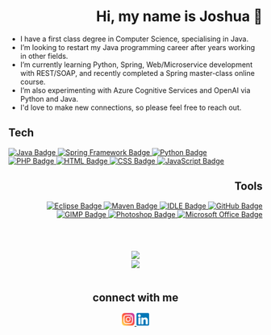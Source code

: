 <html>
<body>

<div id="intro">

<div id="hello" align="right">

<h1>
  Hi, my name is Joshua 👋
</h1>
<!--
<a href="https://www.instagram..com/joshua.w.87">
  <img height="25" width="auto" src="images/instagram/instagram_square.png" alt="Instagram Badge"/>
</a>
<a href="https://www.linkedin.com/in/joshua-woodyatt/">
  <img height="25" width="auto" src="images/linkedin/linkedin_square_white.png" alt="LinkedIn Badge"/>
</a>
-->

</div>

<ul>

  <li>
    I have a first class degree in Computer Science, specialising in Java.
  </li>

  <li>
    I’m looking to restart my Java programming career after years working in other fields.
  </li>

  <li>
    I’m currently learning Python, Spring, Web/Microservice development with REST/SOAP, and recently completed a Spring master-class online course.
  </li>
  
  <li>
    I’m also experimenting with Azure Cognitive Services and OpenAI via Python and Java.
  </li>

  <li>
    I'd love to make new connections, so please feel free to reach out.
  </li>
</ul>

</div>

<div id="badges">

<div id="tech">

<h2>Tech</h2>

  <a href="https://www.java.com/en/">
    <img height="25" width="auto" src="https://img.shields.io/badge/Java-red?logo=Java&logoColor=white" alt="Java Badge"/>
  </a>
  <a href="https://spring.io/">
    <img height="25" width="auto" src="https://img.shields.io/badge/Spring-green?logo=Spring&logoColor=white" alt="Spring Framework Badge"/>
  </a>
  <a href="https://www.python.org/">
    <img height="25" width="auto" src="https://img.shields.io/badge/Python-blue?logo=Python&logoColor=white" alt="Python Badge"/>
  </a>

  <br>

  <a href="https://www.php.net/">
    <img height="25" width="auto" src="https://img.shields.io/badge/PHP-C8A2C8?logo=PHP&logoColor=white" alt="PHP Badge"/>
  </a>
  <a href="https://whatwg.org/">
    <img height="25" width="auto" src="https://img.shields.io/badge/HTML-orange?logo=HTML5&logoColor=white" alt="HTML Badge"/>
  </a>
  <a href="https://www.w3.org/Style/CSS/Overview.en.html">
    <img height="25" width="auto" src="https://img.shields.io/badge/CSS-blue?logo=CSS3&logoColor=white" alt="CSS Badge"/>
  </a>
  <a href="https://www.javascript.com/">
    <img height="25" width="auto" src="https://img.shields.io/badge/JavaScript-yellow?logo=JavaScript&logoColor=white" alt="JavaScript Badge"/>
  </a>

</div>

<div id="tools" align="right">

  <h2>Tools</h2>

  <a href="https://www.eclipse.org/ide/">
    <img height="25" width="auto" src="https://img.shields.io/badge/Eclipse-purple?logo=Eclipse&logoColor=white" alt="Eclipse Badge"/>
  </a>
  <a href="https://maven.apache.org/">
    <img height="25" width="auto" src="https://img.shields.io/badge/Maven-red?logo=Maven&logoColor=white" alt="Maven Badge"/>
  </a>
  <a href="https://docs.python.org/3/library/idle.html#">
    <img height="25" width="auto" src="https://img.shields.io/badge/IDLE-blue?logo=Python&logoColor=white" alt="IDLE Badge"/>
  </a>
  <a href="https://www.github.com/tigjaw">
    <img height="25" width="auto" src="https://img.shields.io/badge/GitHub-black?logo=GitHub&logoColor=white" alt="GitHub Badge"/>
  </a>
  
  <br>
  
  <a href="https://www.gimp.org/">
    <img height="25" width="auto" src="https://img.shields.io/badge/GIMP-967bb6?logo=GIMP&logoColor=white" alt="GIMP Badge"/>
  </a>
  <a href="https://www.adobe.com/uk/products/photoshop.html">
    <img height="25" width="auto" src="https://img.shields.io/badge/Photoshop-4169E1?logo=AdobePhotoshop&logoColor=white" alt="Photoshop Badge"/>
  </a>
  <a href="https://www.microsoft.com/en-gb/microsoft-365">
    <img height="25" width="auto" src="https://img.shields.io/badge/Office-FF0000?logo=MicrosoftOffice&logoColor=white" alt="Microsoft Office Badge"/>
  </a>

</div>

</div>

<br><br>
  
<div id="stats" align="center">

  <a href="https://github.com/Tigjaw">
    <img height="auto" width="450" align="center" src="https://my-github-stats-n6oovmox4-tigjaw.vercel.app/api?username=Tigjaw&show_icons=true&theme=dark" />
  </a>
  <br>
  <a href="https://github.com/Tigjaw">
    <img height="auto" width="450" align="center" src="https://my-github-stats-n6oovmox4-tigjaw.vercel.app/api/top-langs/?username=Tigjaw&layout=compact" />
  </a>

</div>

<br>
  
<div id="socials" align="center">

  <h2>connect with me</h2>
<!--
  <img height="25" width="auto" src="https://img.shields.io/badge/personal-work-white?" alt="Work/Personal"/>
-->
  <a href="https://www.instagram.com/joshua.w.87">
    <img height="25" width="auto" src="images/instagram/instagram_square.png" alt="Instagram Badge"/>
  </a>
  <a href="https://www.linkedin.com/in/joshua-woodyatt/">
    <img height="25" width="auto" src="images/linkedin/linkedin_square_white.png" alt="LinkedIn Badge"/>
  </a>
<!--
  <img height="25" width="auto" src="https://img.shields.io/badge/gaming-photography-white?" alt="Virtual Photography"/>
  
  <a href="https://www.instagram.com/iridium_flair">
    <img height="25" width="auto" src="images/instagram/instagram_square.png" alt="Instagram Badge"/>
  </a>
  <a href="https://www.twitter.com/iridium_flair">
    <img height="25" width="auto" src="images/twitter/twitter_square.png" alt="Twitter Badge"/>
  </a>
-->
</div>
  
</body>
</html>

<!---
themes
dark, radical, merko, gruvbox, tokyonight, onedark, cobalt, synthwave, highcontrast, dracula


![Tigjaw's GitHub stats](https://github-readme-stats.vercel.app/api?username=Tigjaw&show_icons=true&theme=dark)
[![Top Langs](https://github-readme-stats.vercel.app/api/top-langs/?username=Tigjaw&layout=compact)](https://github.com/Tigjaw/github-readme-stats)
--->

<!--- - 💞️ I’m looking to collaborate on 
- 📫 How to reach me : woodyatt.joshua@gmail.com

badges:
https://img.shields.io/badge/BRAND-COLOUR?logo=BRAND&logoColor=white

--->

<!---
tigjaw/tigjaw is a ✨ special ✨ repository because its `README.md` (this file) appears on your GitHub profile.
You can click the Preview link to take a look at your changes.
--->
